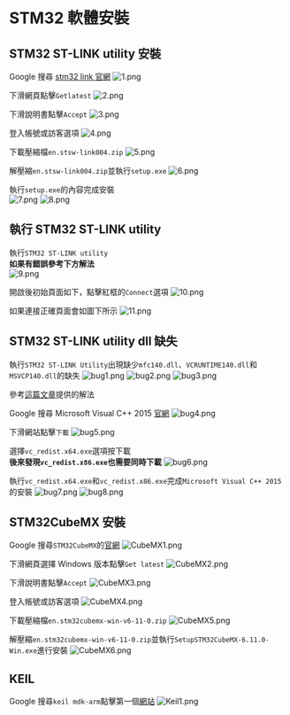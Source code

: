 # STM32 軟體安裝  
## STM32 ST-LINK utility 安裝  
Google 搜尋 [stm32 link 官網](https://www.st.com/en/development-tools/stsw-link004.html)
![1.png](pictures/1.png "1.png")  
  
下滑網頁點擊`Getlatest`
![2.png](pictures/2.png "2.png")
  
下滑說明書點擊`Accept`
![3.png](pictures/3.png "3.png")
  
登入帳號或訪客選項
![4.png](pictures/4.png "4.png")
  
下載壓縮檔`en.stsw-link004.zip`
![5.png](pictures/5.png "5.png")
  
解壓縮`en.stsw-link004.zip`並執行`setup.exe`
![6.png](pictures/6.png "6.png")
  
執行`setup.exe`的內容完成安裝  
![7.png](pictures/7.png "7.png")
![8.png](pictures/8.png "8.png")
  
## 執行 STM32 ST-LINK utility  
執行`STM32 ST-LINK utility`  
**如果有錯誤參考下方解法**  
![9.png](pictures/9.png "9.png")
  
開啟後初始頁面如下，點擊紅框的`Connect`選項
![10.png](pictures/10.png "10.png")
  
如果連接正確頁面會如圖下所示
![11.png](pictures/11.png "11.png")
  
## STM32 ST-LINK utility dll 缺失  
執行`STM32 ST-LINK Utility`出現缺少`mfc140.dll`、`VCRUNTIME140.dll`和`MSVCP140.dll`的缺失
![bug1.png](pictures/bug1.png "bug1.png")
![bug2.png](pictures/bug2.png "bug2.png")
![bug3.png](pictures/bug3.png "bug3.png")
  
參考[這篇文章](https://community.st.com/t5/stm32-mcus-boards-and-hardware/i-downloaded-the-application-stsw-link004-stm-32-st-link-utility/td-p/180989)提供的解法  
  
Google 搜尋 Microsoft Visual C++ 2015 [官網](https://www.microsoft.com/zh-tw/download/details.aspx?id=48145)
![bug4.png](pictures/bug4.png "bug4.png")
  
下滑網站點擊`下載`
![bug5.png](pictures/bug5.png "bug5.png")
  
選擇`vc_redist.x64.exe`選項按下載  
**後來發現`vc_redist.x86.exe`也需要同時下載**
![bug6.png](pictures/bug6.png "bug6.png")
  
執行`vc_redist.x64.exe`和`vc_redist.x86.exe`完成`Microsoft Visual C++ 2015`的安裝
![bug7.png](pictures/bug7.png "bug7.png")
![bug8.png](pictures/bug8.png "bug8.png")
  
## STM32CubeMX 安裝  
Google 搜尋`STM32CubeMX`的[官網](https://www.st.com/en/development-tools/stm32cubemx.html)
![CubeMX1.png](pictures/CubeMX1.png "CubeMX1.png")
  
下滑網頁選擇 Windows 版本點擊`Get latest`
![CubeMX2.png](pictures/CubeMX2.png "CubeMX2.png")
  
下滑說明書點擊`Accept`
![CubeMX3.png](pictures/CubeMX3.png "CubeMX3.png")
  
登入帳號或訪客選項
![CubeMX4.png](pictures/CubeMX4.png "CubeMX4.png")
  
下載壓縮檔`en.stm32cubemx-win-v6-11-0.zip`
![CubeMX5.png](pictures/CubeMX5.png "CubeMX5.png")
  
解壓縮`en.stm32cubemx-win-v6-11-0.zip`並執行`SetupSTM32CubeMX-6.11.0-Win.exe`進行安裝
![CubeMX6.png](pictures/CubeMX6.png "CubeMX6.png")
  
## KEIL  
Google 搜尋`keil mdk-arm`點擊第一個[網站](https://www.arm.com/zh-TW/products/development-tools/embedded-and-software/keil-mdk)
![Keil1.png](pictures/Keil1.png "Keil1.png")
  
